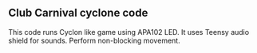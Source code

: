 ## Club Carnival cyclone code
This code runs Cyclon like game using APA102 LED. It uses Teensy audio shield for sounds.
Perform non-blocking movement.
